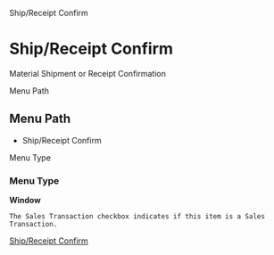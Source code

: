 
Ship/Receipt Confirm
# Ship/Receipt Confirm


Material Shipment or Receipt Confirmation

Menu Path
## Menu Path



- Ship/Receipt Confirm

Menu Type
### Menu Type

**Window**

```
The Sales Transaction checkbox indicates if this item is a Sales Transaction.
```

[Ship/Receipt Confirm](../../functional-guide/window/window-shipreceipt-confirm.md)
